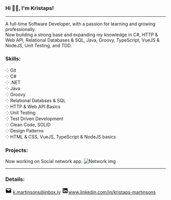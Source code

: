 ### Hi :fist_right::fist_left:, I'm Kristaps!
---
A full-time Software Developer, with a passion for learning and growing professionally.</br>
Now building a strong base and expanding my knowledge in C#, HTTP & Web API, Relational Databases & SQL, Java, Groovy, TypeScript, VueJS & NodeJS, Unit Testing, and TDD.

### Skills:
&#8280; Git </br>
&#8280; C# </br>
&#8280; .NET </br>
&#8280; Java </br>
&#8280; Groovy </br>
&#8280; Relational Databses & SQL</br>
&#8280; HTTP & Web API Basics</br>
&#8280; Unit Testing</br>
&#8280; Test Driven Development</br>
&#8280; Clean Code, SOLID</br>
&#8280; Design Patterns</br>
&#8280; HTML & CSS, VueJS, TypeScript & NodeJS basics</br>

### Projects:
Now working on Social network app.
<img src = "https://www.svgrepo.com/show/260163/networking-share.svg" alt = "Network img" width = "25" height = "25">
<!--a href="https://github.com/MartinsKris/FlightPlannerEntity">FlightPlanner</a-->

---
### Details:
<img src = "https://github.com/Automattic/social-logos/blob/trunk/sources/svg/mail.svg" alt = "e-mail" width = "20" height = "20"> <a href="mailto:k.matinsons@inbox.lv?subject=[GitHub]%20Hi%20there">k.martinsons@inbox.lv</a>
<img src = "https://github.com/Automattic/social-logos/blob/trunk/sources/svg/linkedin.svg" alt = "LinkedIn" width = "20" height = "20"><a href="www.linkedin.com/in/kristaps-martinsons">www.linkedin.com/in/kristaps-martinsons</a>
